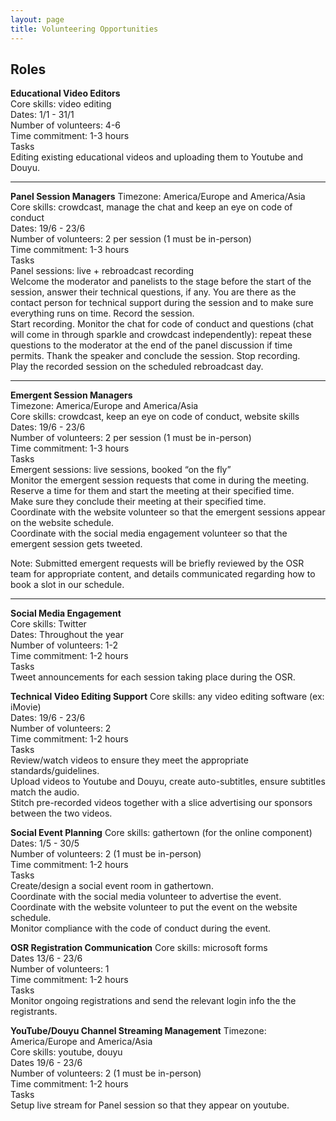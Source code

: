```yaml
---
layout: page
title: Volunteering Opportunities
---
```


## Roles

**Educational Video Editors** <br>
Core skills: video editing <br>
Dates: 1/1 - 31/1 <br>
Number of volunteers: 4-6 <br>
Time commitment: 1-3 hours  <br>
Tasks <br>
Editing existing educational videos and uploading them to Youtube and Douyu.  <br>

---

**Panel Session Managers**
Timezone: America/Europe and America/Asia <br>
Core skills: crowdcast, manage the chat and keep an eye on code of conduct <br>
Dates: 19/6 - 23/6 <br>
Number of volunteers: 2 per session (1 must be in-person)  <br>
Time commitment: 1-3 hours  <br>
Tasks <br>
Panel sessions: live + rebroadcast recording <br>
Welcome the moderator and panelists to the stage before the start of the session, answer their technical questions, if any. You are there as the contact person for technical support during the session and to make sure everything runs on time.
Record the session. <br>
Start recording. Monitor the chat for code of conduct and questions (chat will come in through sparkle and crowdcast independently): repeat these questions to the moderator at the end of the panel discussion if time permits.
Thank the speaker and conclude the session. Stop recording. <br>
Play the recorded session on the scheduled rebroadcast day. <br>

---

**Emergent Session Managers** <br>
Timezone: America/Europe and America/Asia <br>
Core skills: crowdcast, keep an eye on code of conduct, website skills <br>
Dates: 19/6 - 23/6 <br>
Number of volunteers: 2 per session (1 must be in-person)  <br>
Time commitment: 1-3 hours <br>
Tasks <br>
Emergent sessions: live sessions, booked “on the fly” <br>
Monitor the emergent session requests that come in during the meeting.  <br>
Reserve a time for them and start the meeting at their specified time. <br>
Make sure they conclude their meeting at their specified time. <br>
Coordinate with the website volunteer so that the emergent sessions appear on the website schedule. <br>
Coordinate with the social media engagement volunteer so that the emergent session gets tweeted. <br>

Note: Submitted emergent requests will be briefly reviewed by the OSR team for appropriate content, and details communicated regarding how to book a slot in our schedule. <br>

---

**Social Media Engagement** <br>
Core skills: Twitter <br>
Dates: Throughout the year <br>
Number of volunteers: 1-2 <br>
Time commitment: 1-2 hours  <br>
Tasks <br>
Tweet announcements for each session taking place during the OSR. <br>

**Technical Video Editing Support**
Core skills: any video editing software (ex: iMovie) <br>
Dates: 19/6 - 23/6 <br>
Number of volunteers: 2 <br>
Time commitment: 1-2 hours  <br>
Tasks <br>
Review/watch videos to ensure they meet the appropriate standards/guidelines. <br>
Upload videos to Youtube and Douyu, create auto-subtitles, ensure subtitles match the audio.  <br>
Stitch pre-recorded videos together with a slice advertising our sponsors between the two videos. <br>

**Social Event Planning**
Core skills: gathertown (for the online component) <br>
Dates: 1/5 - 30/5 <br>
Number of volunteers: 2 (1 must be in-person) <br>
Time commitment: 1-2 hours  <br>
Tasks <br>
Create/design a social event room in gathertown. <br>
Coordinate with the social media volunteer to advertise the event. <br>
Coordinate with the website volunteer to put the event on the website schedule. <br>
Monitor compliance with the code of conduct during the event. <br>


**OSR Registration Communication**
Core skills: microsoft forms <br>
Dates 13/6 - 23/6 <br>
Number of volunteers: 1  <br>
Time commitment: 1-2 hours  <br>
Tasks <br>
Monitor ongoing registrations and send the relevant login info the the registrants. <br>

**YouTube/Douyu Channel Streaming Management**
Timezone: America/Europe and America/Asia <br>
Core skills: youtube, douyu <br>
Dates 19/6 - 23/6 <br>
Number of volunteers: 2 (1 must be in-person) <br>
Time commitment: 1-2 hours  <br>
Tasks <br>
Setup live stream for Panel session so that they appear on youtube. <br>

